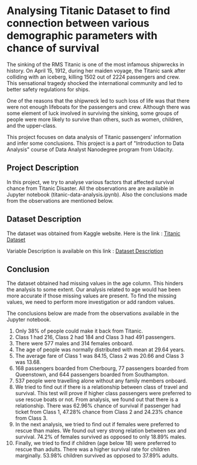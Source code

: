 # Analysing Titanic Dataset to find connection between various demographic parameters with chance of survival

  The sinking of the RMS Titanic is one of the most infamous shipwrecks in history.  On April 15, 1912, during her maiden voyage, the Titanic sank after colliding with an iceberg, killing 1502 out of 2224 passengers and crew. This sensational tragedy shocked the international community and led to better safety regulations for ships.

  One of the reasons that the shipwreck led to such loss of life was that there were not enough lifeboats for the passengers and crew. Although there was some element of luck involved in surviving the sinking, some groups of people were more likely to survive than others, such as women, children, and the upper-class.

This project focuses on data analysis of Titanic passengers' information and infer some conclusions. This project is a part of "Introduction to Data Analysis" course of Data Analyst Nanodegree program from Udacity.

## Project Description
In this project, we try to analyse various factors that affected survival chance from Titanic Disaster. All the observations are are available in Jupyter notebook (titanic-data-analysis.ipynb). Also the conclusions made from the observations are mentioned below.

## Dataset Description

The dataset was obtained from Kaggle website. Here is the link : [Titanic Dataset](https://d17h27t6h515a5.cloudfront.net/topher/2016/September/57e9a84c_titanic-data/titanic-data.csv)

Variable Description is available on this link : [Dataset Description](https://www.kaggle.com/c/titanic/data)

## Conclusion

  The dataset obtained had missing values in the age column. This hinders the analysis to some extent. Our analysis related to age would hae been more accurate if those missing values are present. To find the missing values, we need to perform more investigation or add random values.

The conclusions below are made from the observations available in the Jupyter notebook.

  1. Only 38% of people could make it back from Titanic.
  2. Class 1 had 216, Class 2 had 184 and Class 3 had 491 passengers.
  3. There were 577 males and 314 females onboard.
  4. The age of people was normally distributed with mean at 29.64 years.
  5. The average fare of Class 1 was 84.15, Class 2 was 20.66 and Class 3 was 13.68.
  6. 168 passengers boarded from Cherbourg, 77 passengers boarded from Queenstown, and 644 passengers boarded from Southampton.
  7. 537 people were travelling alone without any family members onboard.
  8. We tried to find out if there is a relationship between class of travel and survival. This test will prove if higher class passengers were preferred to use rescue boats or not. From analysis, we found out that there is a relationship. There was 62.96% chance of survival if passenger had ticket from Class 1, 47.28% chance from Class 2 and 24.23% chance from Class 3.
  9. In the next analysis, we tried to find out if females were preferred to rescue than males. We found out very strong relation between sex and survival. 74.2% of females survived as opposed to only 18.89% males.
  10. Finally, we tried to find if children (age below 18) were preferred to rescue than adults. There was a higher survival rate for children marginally. 53.98% children survived as opposed to 37.89% adults.

